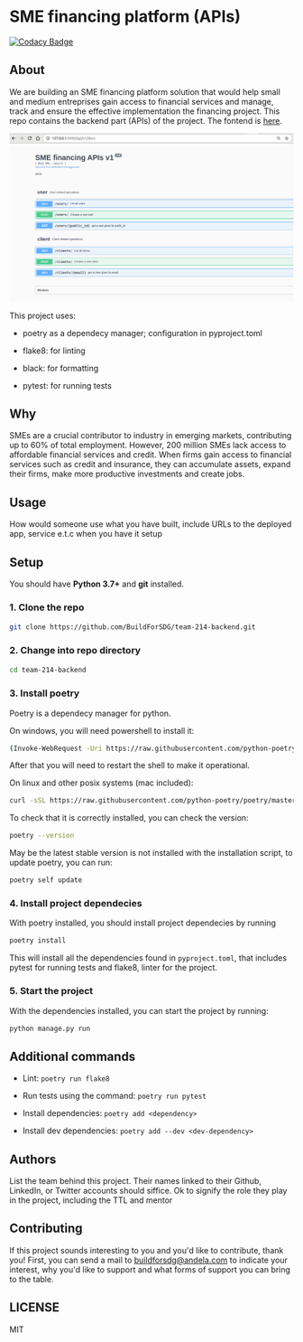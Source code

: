 # SME financing platform (APIs)

[![Codacy Badge](https://app.codacy.com/project/badge/Grade/f651b5fea9e743719dfd1f7f3578b616)](https://www.codacy.com/gh/BuildForSDG/team-214-backend?utm_source=github.com&amp;utm_medium=referral&amp;utm_content=BuildForSDG/team-214-backend&amp;utm_campaign=Badge_Grade)

## About

We are building an SME financing platform solution that would help small and medium entreprises gain access to financial services and manage, track and ensure the effective implementation the financing project. This repo contains the backend part (APIs) of the project. The fontend is [here](https://github.com/BuildForSDG/.team-214).

![API docs UI](api_docs.png)

<!-- Once this repo has been setup on Codacy by the TTL, replace the above badge with the actual one from the Codacy dashboard, and add the code coverage badge as well. This is mandatory -->

This project uses:

*   poetry as a dependecy manager; configuration in pyproject.toml

*   flake8: for linting
*   black: for formatting
*   pytest: for running tests

## Why

SMEs are a crucial contributor to industry in emerging markets, contributing up to 60% of total employment. However, 200 million SMEs lack access to affordable financial services and credit. When firms gain access to financial services such as credit and insurance, they can accumulate assets, expand their firms, make more productive investments and create jobs.

## Usage

How would someone use what you have built, include URLs to the deployed app, service e.t.c when you have it setup

## Setup

You should have **Python 3.7+** and **git** installed.

### 1. Clone the repo

```sh
git clone https://github.com/BuildForSDG/team-214-backend.git
```

### 2. Change into repo directory

```sh
cd team-214-backend
```

### 3. Install poetry

Poetry is a dependecy manager for python.

On windows, you will need powershell to install it:

```sh
(Invoke-WebRequest -Uri https://raw.githubusercontent.com/python-poetry/poetry/master/get-poetry.py -UseBasicParsing).Content | python
```

After that you will need to restart the shell to make it operational.

On linux and other posix systems (mac included):

```sh
curl -sSL https://raw.githubusercontent.com/python-poetry/poetry/master/get-poetry.py | python
```

To check that it is correctly installed, you can check the version:

```sh
poetry --version
```

May be the latest stable version is not installed with the installation script, to update poetry, you can run:

```sh
poetry self update
```

### 4. Install project dependecies

With poetry installed, you should install project dependecies by running

```sh
poetry install
```

This will install all the dependencies found in `pyproject.toml`, that includes pytest for running tests and flake8, linter for the project.

### 5. Start the project

With the dependencies installed, you can start the project by running:

```sh
python manage.py run
```

## Additional commands

*   Lint: `poetry run flake8`

*   Run tests using the command: `poetry run pytest`

*   Install dependencies: `poetry add <dependency>`

*   Install dev dependencies: `poetry add --dev <dev-dependency>`

## Authors

List the team behind this project. Their names linked to their Github, LinkedIn, or Twitter accounts should siffice. Ok to signify the role they play in the project, including the TTL and mentor

## Contributing

If this project sounds interesting to you and you'd like to contribute, thank you!
First, you can send a mail to [buildforsdg@andela.com](mailto:buildforsdg@andela.com) to indicate your interest, why you'd like to support and what forms of support you can bring to the table.

<!-- but here are areas we think we'd need the most help in this project : -->

<!-- 1. area one (e.g this app is about human trafficking and you need feedback on your roadmap and feature list from the private sector / NGOs)

2. area two (e.g you want people to opt-in and try using your staging app at staging.project-name.com and report any bugs via a form)

3. area three (e.g here is the zoom link to our end-of sprint webinar, join and provide feedback as a stakeholder if you can) -->

<!-- ## Acknowledgements

Did you use someone else’s code?
Do you want to thank someone explicitly?
Did someone’s blog post spark off a wonderful idea or give you a solution to nagging problem?

It's powerful to always give credit. -->

## LICENSE

MIT
